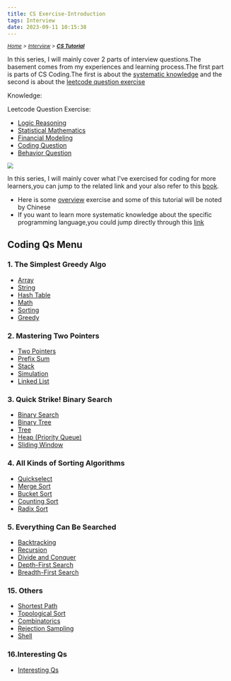 ```yaml
---
title: CS Exercise-Introduction
tags: Interview
date: 2023-09-11 10:15:38
---
```

*<small>[Home](/About/index.html) > [Interview](/tags/Interview/index.html) > **[CS Tutorial](/2023/09/11/Interview/Tutorial/index.html)</small>***


<style>
    @keyframes shake {
        0% { transform: translate(1px, 1px) rotate(0deg); }
        10% { transform: translate(-1px, -2px) rotate(-1deg); }
        20% { transform: translate(-3px, 0px) rotate(1deg); }
        30% { transform: translate(3px, 2px) rotate(0deg); }
        40% { transform: translate(1px, -1px) rotate(1deg); }
        50% { transform: translate(-1px, 2px) rotate(-1deg); }
        60% { transform: translate(-3px, 1px) rotate(0deg); }
        70% { transform: translate(3px, 1px) rotate(-1deg); }
        80% { transform: translate(-1px, -1px) rotate(1deg); }
        90% { transform: translate(1px, 2px) rotate(0deg); }
        100% { transform: translate(1px, -2px) rotate(-1deg); }
    }

    .shake-on-hover:hover {
        animation: shake 1.5s;
        animation-iteration-count: infinite;
    }
</style>

In this series, I will mainly cover 2 parts of interview questions.The basement comes from my experiences and learning process.The first part is  parts of CS Coding.The first is about the [systematic knowledge](/2023/09/11/Interview/CS-Tutorial/Knowledge/Overview/index.html) and the second is about the [leetcode question exercise](/2023/09/11/Interview/CS-Tutorial/Interview-Qs/Overview/index.html)

Knowledge:

Leetcode Question Exercise:
- [Logic Reasoning](/2023/09/11/Interview/Quant-Tutorial/CS-Tutorial/Interview-Qs/Logic-and-Reasoning/index.html)
- [Statistical Mathematics](/2023/09/11/Interview/Quant-Tutorial/Statistics-and-Mathematics/index.html)
- [Financial Modeling](/2023/09/11/Interview/Quant-Tutorial/Financial-Modeling/index.html)
- [Coding Question](/2023/09/11/Interview/Quant-Tutorial/Coding-Qs/index.html)
- [Behavior Question](/2023/09/11/Interview/Quant-Tutorial/Behavior-Qs/index.html)


<img src="https://s2.loli.net/2024/07/20/TVCrsJG6ERte5u3.png" class="shake-on-hover" style="zoom: 80%;" />


In this series, I will mainly cover what I've exercised for coding for more learners,you can jump to the related link and your also refer  to this [book](/pdf/LeetCode101.pdf).

- Here is some [overview](/2023/09/11/Interview/CS-Tutorial/Overview/index.html) exercise and some of this tutorial will be noted by Chinese
- If you want to learn more systematic knowledge about the specific programming language,you could jump directly through this [link](/2023/09/11/Interview/CS-Tutorial/Knowledge/Overview/index.html)


## Coding Qs Menu

### 1. The Simplest Greedy Algo
- [Array](/2023/09/11/Interview/CS-Tutorial/Interview-Qs/1.The-Simplest-Greedy-Algo/Array/index.html)
- [String](/2023/09/11/Interview/CS-Tutorial/Interview-Qs/1.The-Simplest-Greedy-Algo/String/index.html)
- [Hash Table](/2023/09/11/Interview/CS-Tutorial/Interview-Qs/1.The-Simplest-Greedy-Algo/Hash-Table/index.html)
- [Math](/2023/09/11/Interview/CS-Tutorial/Interview-Qs/1.The-Simplest-Greedy-Algo/Math/index.html)
- [Sorting](/2023/09/11/Interview/CS-Tutorial/Interview-Qs/1.The-Simplest-Greedy-Algo/Sorting/index.html)
- [Greedy](/2023/09/11/Interview/CS-Tutorial/Interview-Qs/1.The-Simplest-Greedy-Algo/Greedy/index.html)

### 2. Mastering Two Pointers
- [Two Pointers](/2023/09/11/Interview/CS-Tutorial/Interview-Qs/2.Mastering-Two-Pointers/Two-Pointers/index.html)
- [Prefix Sum](/2023/09/11/Interview/CS-Tutorial/Interview-Qs/2.Mastering-Two-Pointers/Prefix-Sum/index.html)
- [Stack](/2023/09/11/Interview/CS-Tutorial/Interview-Qs/2.Mastering-Two-Pointers/Stack/index.html)
- [Simulation](/2023/09/11/Interview/CS-Tutorial/Interview-Qs/2.Mastering-Two-Pointers/Simulation/index.html)
- [Linked List](/2023/09/11/Interview/CS-Tutorial/Interview-Qs/2.Mastering-Two-Pointers/Linked-List/index.html)

### 3. Quick Strike! Binary Search
- [Binary Search](/2023/09/11/Interview/CS-Tutorial/Interview-Qs/3.Quick-Strike!-Binary-Search/Binary-Search/index.html)
- [Binary Tree](/2023/09/11/Interview/CS-Tutorial/Interview-Qs/3.Quick-Strike!-Binary-Search/Binary-Tree/index.html)
- [Tree](/2023/09/11/Interview/CS-Tutorial/Interview-Qs/3.Quick-Strike!-Binary-Search/Tree/index.html)
- [Heap (Priority Queue)](/2023/09/11/Interview/CS-Tutorial/Interview-Qs/3.Quick-Strike!-Binary-Search/Heap-(Priority-Queue)/index.html)
- [Sliding Window](/2023/09/11/Interview/CS-Tutorial/Interview-Qs/3.Quick-Strike!-Binary-Search/Sliding-Window/index.html)

### 4. All Kinds of Sorting Algorithms
- [Quickselect](/2023/09/11/Interview/CS-Tutorial/Interview-Qs/4.All-Kinds-of-Sorting-Algorithms/Quickselect/index.html)
- [Merge Sort](/2023/09/11/Interview/CS-Tutorial/Interview-Qs/4.All-Kinds-of-Sorting-Algorithms/Merge-Sort/index.html)
- [Bucket Sort](/2023/09/11/Interview/CS-Tutorial/Interview-Qs/4.All-Kinds-of-Sorting-Algorithms/Bucket-Sort/index.html)
- [Counting Sort](/2023/09/11/Interview/CS-Tutorial/Interview-Qs/4.All-Kinds-of-Sorting-Algorithms/Counting-Sort/index.html)
- [Radix Sort](/2023/09/11/Interview/CS-Tutorial/Interview-Qs/4.All-Kinds-of-Sorting-Algorithms/Radix-Sort/index.html)

### 5. Everything Can Be Searched
- [Backtracking](/2023/09/11/Interview/CS-Tutorial/Interview-Qs/5.Everything-Can-Be-Searched/Backtracking/index.html)
- [Recursion](/2023/09/11/Interview/CS-Tutorial/Interview-Qs/5.Everything-Can-Be-Searched/Recursion/index.html)
- [Divide and Conquer](/2023/09/11/Interview/CS-Tutorial/Interview-Qs/5.Everything-Can-Be-Searched/Divide-and-Conquer/index.html)
- [Depth-First Search](/2023/09/11/Interview/CS-Tutorial/Interview-Qs/5.Everything-Can-Be-Searched/Depth-First-Search/index.html)
- [Breadth-First Search](/2023/09/11/Interview/CS-Tutorial/Interview-Qs/5.Everything-Can-Be-Searched/Breadth-First-Search/index.html)

### 15. Others
- [Shortest Path](/2023/09/11/Interview/CS-Tutorial/Interview-Qs/15.Others/Shortest-Path/index.html)
- [Topological Sort](/2023/09/11/Interview/CS-Tutorial/Interview-Qs/15.Others/Topological-Sort/index.html)
- [Combinatorics](/2023/09/11/Interview/CS-Tutorial/Interview-Qs/15.Others/Combinatorics/index.html)
- [Rejection Sampling](/2023/09/11/Interview/CS-Tutorial/Interview-Qs/15.Others/Rejection-Sampling/index.html)
- [Shell](/2023/09/11/Interview/CS-Tutorial/Interview-Qs/15.Others/Shell/index.html)

### 16.Interesting Qs

- [Interesting Qs](/2023/09/11/Interview/CS-Tutorial/Interview-Qs/16.Interesting-Qs/overview/index.html)